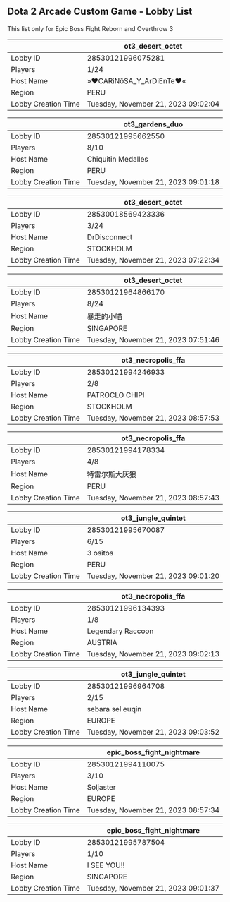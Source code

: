 ## Dota 2 Arcade Custom Game - Lobby List

This list only for Epic Boss Fight Reborn and Overthrow 3

|  | ot3_desert_octet |
| ------ | ------ |
| Lobby ID | 28530121996075281 |
| Players | 1/24 |
| Host Name | »♥CARiNôSA_Y_ArDiEnTe♥« |
| Region | PERU |
| Lobby Creation Time | Tuesday, November 21, 2023 09:02:04 |


|  | ot3_gardens_duo |
| ------ | ------ |
| Lobby ID | 28530121995662550 |
| Players | 8/10 |
| Host Name | Chiquitin Medalles |
| Region | PERU |
| Lobby Creation Time | Tuesday, November 21, 2023 09:01:18 |


|  | ot3_desert_octet |
| ------ | ------ |
| Lobby ID | 28530018569423336 |
| Players | 3/24 |
| Host Name | DrDisconnect |
| Region | STOCKHOLM |
| Lobby Creation Time | Tuesday, November 21, 2023 07:22:34 |


|  | ot3_desert_octet |
| ------ | ------ |
| Lobby ID | 28530121964866170 |
| Players | 8/24 |
| Host Name | 暴走的小喵 |
| Region | SINGAPORE |
| Lobby Creation Time | Tuesday, November 21, 2023 07:51:46 |


|  | ot3_necropolis_ffa |
| ------ | ------ |
| Lobby ID | 28530121994246933 |
| Players | 2/8 |
| Host Name | PATROCLO CHIPI |
| Region | STOCKHOLM |
| Lobby Creation Time | Tuesday, November 21, 2023 08:57:53 |


|  | ot3_necropolis_ffa |
| ------ | ------ |
| Lobby ID | 28530121994178334 |
| Players | 4/8 |
| Host Name | 特雷尔斯大灰狼 |
| Region | PERU |
| Lobby Creation Time | Tuesday, November 21, 2023 08:57:43 |


|  | ot3_jungle_quintet |
| ------ | ------ |
| Lobby ID | 28530121995670087 |
| Players | 6/15 |
| Host Name | 3  ositos |
| Region | PERU |
| Lobby Creation Time | Tuesday, November 21, 2023 09:01:20 |


|  | ot3_necropolis_ffa |
| ------ | ------ |
| Lobby ID | 28530121996134393 |
| Players | 1/8 |
| Host Name | Legendary Raccoon |
| Region | AUSTRIA |
| Lobby Creation Time | Tuesday, November 21, 2023 09:02:13 |


|  | ot3_jungle_quintet |
| ------ | ------ |
| Lobby ID | 28530121996964708 |
| Players | 2/15 |
| Host Name | sebara sel euqin |
| Region | EUROPE |
| Lobby Creation Time | Tuesday, November 21, 2023 09:03:52 |


|  | epic_boss_fight_nightmare |
| ------ | ------ |
| Lobby ID | 28530121994110075 |
| Players | 3/10 |
| Host Name | Soljaster |
| Region | EUROPE |
| Lobby Creation Time | Tuesday, November 21, 2023 08:57:34 |


|  | epic_boss_fight_nightmare |
| ------ | ------ |
| Lobby ID | 28530121995787504 |
| Players | 1/10 |
| Host Name | I SEE YOU!! |
| Region | SINGAPORE |
| Lobby Creation Time | Tuesday, November 21, 2023 09:01:37 |


